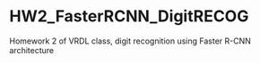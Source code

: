 # HW2_FasterRCNN_DigitRECOG
Homework 2 of VRDL class, digit recognition using Faster R-CNN architecture
